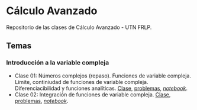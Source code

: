 # Cálculo Avanzado
Repositorio de las clases de Cálculo Avanzado - UTN FRLP.

## Temas

### Introducción a la variable compleja

- Clase 01: Números complejos (repaso). Funciones de variable compleja. Límite, continiudad de funciones de variable compleja. Diferenciacibilidad y funciones analíticas.
[Clase](complejos/clase_01/clase_01.pdf), [problemas](complejos/clase_01/problemas_01.pdf), [*notebook*](complejos/clase_01/code/practica_01.ipynb).
- Clase 02: Integración de funciones de variable compleja. [Clase](complejos/clase_02/clase_02.pdf), [problemas](complejos/clase_02/problemas_02.pdf), [*notebook*](complejos/clase_02/code/practica_02.ipynb).


